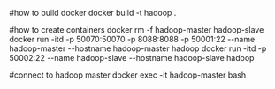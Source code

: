 #how to build docker
docker build -t hadoop .

#how to create containers
docker rm -f hadoop-master hadoop-slave
docker run -itd  -p 50070:50070 -p 8088:8088 -p 50001:22 --name hadoop-master --hostname hadoop-master hadoop
docker run -itd  -p 50002:22 --name hadoop-slave --hostname hadoop-slave hadoop

#connect to hadoop master
docker exec -it hadoop-master bash

